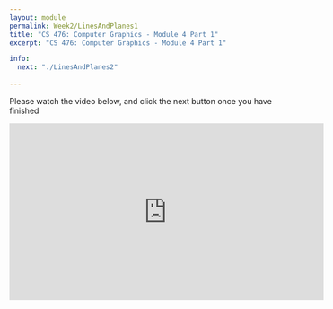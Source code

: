 ```yaml
---
layout: module
permalink: Week2/LinesAndPlanes1
title: "CS 476: Computer Graphics - Module 4 Part 1"
excerpt: "CS 476: Computer Graphics - Module 4 Part 1"

info:
  next: "./LinesAndPlanes2"
  
---
```


Please watch the video below, and click the next button once you have finished

<iframe width="560" height="315" src="https://www.youtube.com/embed/RHRVBVSiy58" frameborder="0" allow="accelerometer; autoplay; clipboard-write; encrypted-media; gyroscope; picture-in-picture" allowfullscreen></iframe>
